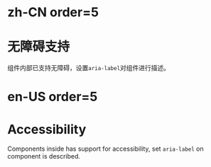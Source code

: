 # zh-CN order=5

# 无障碍支持

组件内部已支持无障碍，设置`aria-label`对组件进行描述。

# en-US order=5

# Accessibility

Components inside has support for accessibility, set `aria-label` on component is described.
